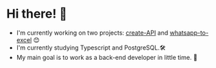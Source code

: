# Hi there! 🧐

- I'm currently working on two projects: [create-API](https://github.com/pecampelo/create-api) and [whatsapp-to-excel](https://github.com/pecampelo/whatsapp-to-excel) 😊
- I'm currently studying Typescript and PostgreSQL.🛠
- My main goal is to work as a back-end developer in little time. 🎩
